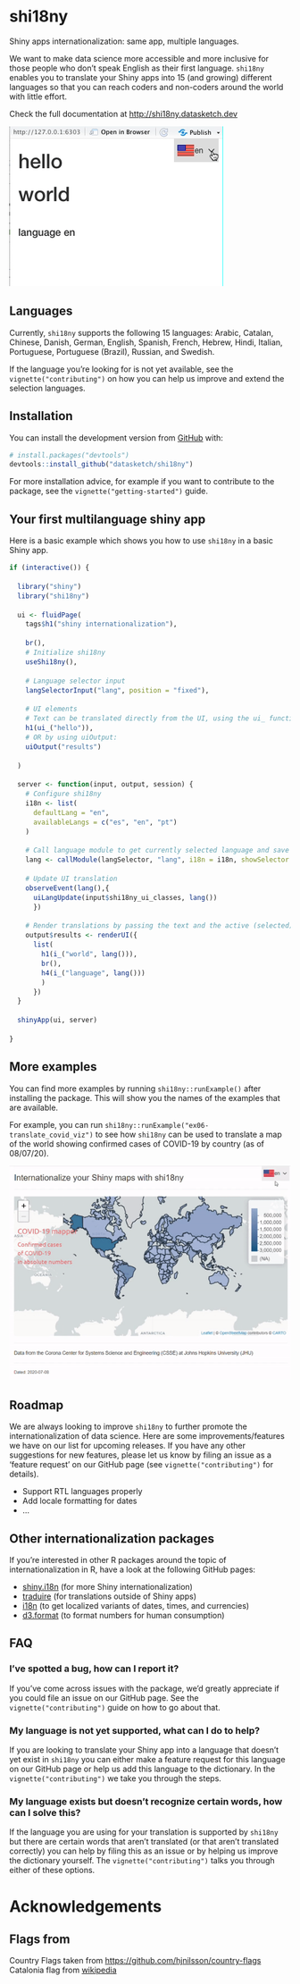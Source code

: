 
<!-- README.md is generated from README.Rmd. Please edit that file -->

# shi18ny

<!-- badges: start -->

<!-- badges: end -->

Shiny apps internationalization: same app, multiple languages.

We want to make data science more accessible and more inclusive for
those people who don’t speak English as their first language. `shi18ny`
enables you to translate your Shiny apps into 15 (and growing) different
languages so that you can reach coders and non-coders around the world
with little effort.

Check the full documentation at <http://shi18ny.datasketch.dev>

![](man/figures/hola-mundo-shi18ny.gif)

## Languages

Currently, `shi18ny` supports the following 15 languages: Arabic,
Catalan, Chinese, Danish, German, English, Spanish, French, Hebrew,
Hindi, Italian, Portuguese, Portuguese (Brazil), Russian, and Swedish.

If the language you’re looking for is not yet available, see the
`vignette("contributing")` on how you can help us improve and extend the
selection languages.

## Installation

You can install the development version from
[GitHub](https://github.com/) with:

``` r
# install.packages("devtools")
devtools::install_github("datasketch/shi18ny")
```

For more installation advice, for example if you want to contribute to
the package, see the `vignette("getting-started")` guide.

## Your first multilanguage shiny app

Here is a basic example which shows you how to use `shi18ny` in a basic
Shiny app.

``` r
if (interactive()) {
  
  library("shiny")
  library("shi18ny")
  
  ui <- fluidPage(
    tags$h1("shiny internationalization"),
    
    br(),
    # Initialize shi18ny
    useShi18ny(),
    
    # Language selector input
    langSelectorInput("lang", position = "fixed"),
    
    # UI elements
    # Text can be translated directly from the UI, using the ui_ function:
    h1(ui_("hello")),
    # OR by using uiOutput:
    uiOutput("results")
    
  )
  
  server <- function(input, output, session) {
    # Configure shi18ny
    i18n <- list(
      defaultLang = "en",
      availableLangs = c("es", "en", "pt")
    )
    
    # Call language module to get currently selected language and save it in a reactive
    lang <- callModule(langSelector, "lang", i18n = i18n, showSelector = TRUE)
    
    # Update UI translation
    observeEvent(lang(),{
      uiLangUpdate(input$shi18ny_ui_classes, lang())
      })
    
    # Render translations by passing the text and the active (selected) language as the lang() parameter to the i_ function
    output$results <- renderUI({
      list(
        h1(i_("world", lang())), 
        br(), 
        h4(i_("language", lang()))
        )
      })
  }
  
  shinyApp(ui, server)
  
}
```

## More examples

You can find more examples by running `shi18ny::runExample()` after
installing the package. This will show you the names of the examples
that are available.

For example, you can run
`shi18ny::runExample("ex06-translate_covid_viz")` to see how `shi18ny`
can be used to translate a map of the world showing confirmed cases of
COVID-19 by country (as of 08/07/20).

![](man/figures/covid-map-shi18ny.gif)

## Roadmap

We are always looking to improve `shi18ny` to further promote the
internationalization of data science. Here are some
improvements/features we have on our list for upcoming releases. If you
have any other suggestions for new features, please let us know by
filing an issue as a ‘feature request’ on our GitHub page (see
`vignette("contributing")` for details).

  - Support RTL languages properly
  - Add locale formatting for dates
  - …

## Other internationalization packages

If you’re interested in other R packages around the topic of
internationalization in R, have a look at the following GitHub pages:

  - [shiny.i18n](https://github.com/Appsilon/shiny.i18n) (for more Shiny
    internationalization)
  - [traduire](https://github.com/reside-ic/traduire) (for translations
    outside of Shiny apps)
  - [i18n](https://github.com/rich-iannone/i18n/) (to get localized
    variants of dates, times, and currencies)
  - [d3.format](https://github.com/dreamRs/d3.format) (to format numbers
    for human consumption)

## FAQ

### I’ve spotted a bug, how can I report it?

If you’ve come across issues with the package, we’d greatly appreciate
if you could file an issue on our GitHub page. See the
`vignette("contributing")` guide on how to go about that.

### My language is not yet supported, what can I do to help?

If you are looking to translate your Shiny app into a language that
doesn’t yet exist in `shi18ny` you can either make a feature request for
this language on our GitHub page or help us add this language to the
dictionary. In the `vignette("contributing")` we take you through the
steps.

### My language exists but doesn’t recognize certain words, how can I solve this?

If the language you are using for your translation is supported by
`shi18ny` but there are certain words that aren’t translated (or that
aren’t translated correctly) you can help by filing this as an issue or
by helping us improve the dictionary yourself. The
`vignette("contributing")` talks you through either of these options.

# Acknowledgements

## Flags from

Country Flags taken from <https://github.com/hjnilsson/country-flags>
Catalonia flag from
[wikipedia](https://meta.wikimedia.org/wiki/File:Flag_of_Catalonia.svg)
